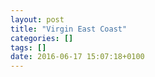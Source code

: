 ```yaml
---
layout: post
title: "Virgin East Coast"
categories: []
tags: []
date: 2016-06-17 15:07:18+0100
---
```


